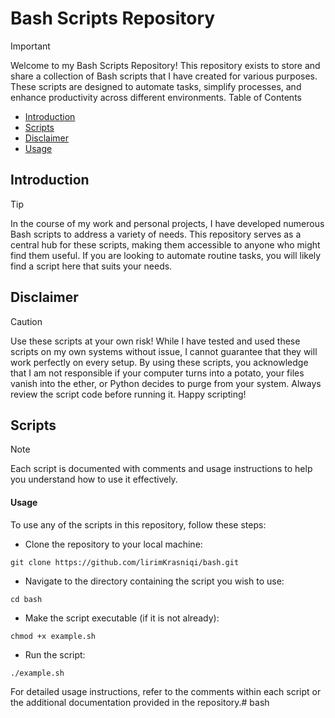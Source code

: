 # Bash Scripts Repository


> [!IMPORTANT]
> Welcome to my Bash Scripts Repository! This repository exists to store and share a collection of Bash scripts that I have created for various purposes. These scripts are designed to automate tasks, simplify processes, and enhance productivity across different environments.
Table of Contents


- [Introduction](README.md#introduction)
- [Scripts](README.md#Scripts)
- [Disclaimer](README.md#Disclaimer)
- [Usage](README.md#Usage)



## Introduction
> [!TIP]
> In the course of my work and personal projects, I have developed numerous Bash scripts to address a variety of needs. This repository serves as a central hub for these scripts, making them accessible to anyone who might find them useful. If you are looking to automate routine tasks, you will likely find a script here that suits your needs.



## Disclaimer
> [!CAUTION]
> Use these scripts at your own risk! While I have tested and used these scripts on my own systems without issue, I cannot guarantee that they will work perfectly on every setup. By using these scripts, you acknowledge that I am not responsible if your computer turns into a potato, your files vanish into the ether, or Python decides to purge from your system. Always review the script code before running it. Happy scripting!




## Scripts
> [!NOTE]
> Each script is documented with comments and usage instructions to help you understand how to use it effectively.



#### Usage

To use any of the scripts in this repository, follow these steps:

- Clone the repository to your local machine:

```
git clone https://github.com/lirimKrasniqi/bash.git
```

- Navigate to the directory containing the script you wish to use:

```
cd bash
```

- Make the script executable (if it is not already):

```
chmod +x example.sh
```

- Run the script:

```
./example.sh
```

For detailed usage instructions, refer to the comments within each script or the additional documentation provided in the repository.# bash
